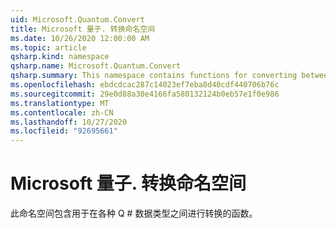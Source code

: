 ```yaml
---
uid: Microsoft.Quantum.Convert
title: Microsoft 量子. 转换命名空间
ms.date: 10/26/2020 12:00:00 AM
ms.topic: article
qsharp.kind: namespace
qsharp.name: Microsoft.Quantum.Convert
qsharp.summary: This namespace contains functions for converting between various Q# data types.
ms.openlocfilehash: ebdcdcac287c14023ef7eba8d40cdf440706b76c
ms.sourcegitcommit: 29e0d88a30e4166fa580132124b0eb57e1f0e986
ms.translationtype: MT
ms.contentlocale: zh-CN
ms.lasthandoff: 10/27/2020
ms.locfileid: "92695661"
---
```

# <a name="microsoftquantumconvert-namespace"></a>Microsoft 量子. 转换命名空间

此命名空间包含用于在各种 Q # 数据类型之间进行转换的函数。

